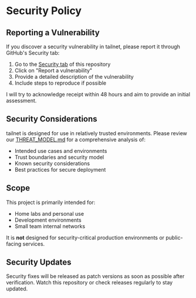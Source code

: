 # Security Policy

## Reporting a Vulnerability

If you discover a security vulnerability in tailnet, please report it through GitHub's Security tab:

1. Go to the [Security tab](https://github.com/sudosu404/tailnet-cli/security) of this repository
2. Click on "Report a vulnerability"
3. Provide a detailed description of the vulnerability
4. Include steps to reproduce if possible

I will try to acknowledge receipt within 48 hours and aim to provide an initial assessment.

## Security Considerations

tailnet is designed for use in relatively trusted environments. Please review our [THREAT_MODEL.md](THREAT_MODEL.md) for a comprehensive analysis of:

- Intended use cases and environments
- Trust boundaries and security model
- Known security considerations
- Best practices for secure deployment

## Scope

This project is primarily intended for:
- Home labs and personal use
- Development environments
- Small team internal networks

It is **not** designed for security-critical production environments or public-facing services.

## Security Updates

Security fixes will be released as patch versions as soon as possible after verification. Watch this repository or check releases regularly to stay updated.
